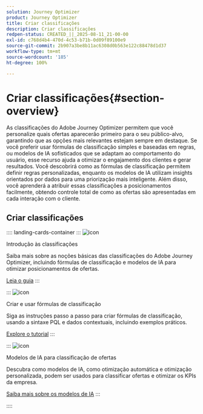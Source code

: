 ```yaml
---
solution: Journey Optimizer
product: Journey Optimizer
title: Criar classificações
description: Criar classificações
redpen-status: CREATED_||_2025-08-11_21-00-00
exl-id: c768d4b4-470d-4c53-b71b-0d09f89100e9
source-git-commit: 2b907a3be8b11ac6308d0b563e122c88478d1d37
workflow-type: tm+mt
source-wordcount: '185'
ht-degree: 100%

---
```


# Criar classificações{#section-overview}

As classificações do Adobe Journey Optimizer permitem que você personalize quais ofertas aparecerão primeiro para o seu público-alvo, garantindo que as opções mais relevantes estejam sempre em destaque. Se você preferir usar fórmulas de classificação simples e baseadas em regras, ou modelos de IA sofisticados que se adaptam ao comportamento do usuário, esse recurso ajuda a otimizar o engajamento dos clientes e gerar resultados. Você descobrirá como as fórmulas de classificação permitem definir regras personalizadas, enquanto os modelos de IA utilizam insights orientados por dados para uma priorização mais inteligente. Além disso, você aprenderá a atribuir essas classificações a posicionamentos facilmente, obtendo controle total de como as ofertas são apresentadas em cada interação com o cliente.

## Criar classificações

:::: landing-cards-container
:::
![icon](https://cdn.experienceleague.adobe.com/icons/book.svg)

Introdução às classificações

Saiba mais sobre as noções básicas das classificações do Adobe Journey Optimizer, incluindo fórmulas de classificação e modelos de IA para otimizar posicionamentos de ofertas.

[Leia o guia](../using/offers/ranking/get-started-rankings.md)
:::

:::
![icon](https://cdn.experienceleague.adobe.com/icons/circle-play.svg)

Criar e usar fórmulas de classificação

Siga as instruções passo a passo para criar fórmulas de classificação, usando a sintaxe PQL e dados contextuais, incluindo exemplos práticos.

[Explore o tutorial](../using/offers/ranking/create-ranking-formulas.md)
:::

:::
![icon](https://cdn.experienceleague.adobe.com/icons/chart-line.svg)

Modelos de IA para classificação de ofertas

Descubra como modelos de IA, como otimização automática e otimização personalizada, podem ser usados para classificar ofertas e otimizar os KPIs da empresa.

[Saiba mais sobre os modelos de IA](ai-models-landing-page.md)
:::

::::
